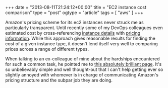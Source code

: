 +++
date = "2013-08-11T21:24:12+00:00"
title = "EC2 instance cost comparison"
type = "post"
ogtype = "article"
tags = [ "aws" ]
+++

Amazon's pricing scheme for its ec2 instances never struck me as particularly transparent. Until recently some of my DevOps colleagues even estimated cost by cross-referencing [instance details](https://aws.amazon.com/ec2/instance-types) with [pricing information](http://aws.amazon.com/ec2/pricing). While this approach gives reasonable results for finding the cost of a given instance type, it doesn't lend itself very well to comparing prices across a range of different types.

When talking to an ex-colleague of mine about the hardships encountered for such a common task, he pointed me to [this absolutely brilliant page](http://www.ec2instances.info). It's so unbelievably simple and well thought-out that I can't help getting ever so slightly annoyed with whomever is in charge of communicating Amazon's pricing structure and the subpar job they are doing.

